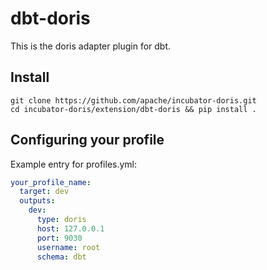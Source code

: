 # dbt-doris

This is the doris adapter plugin for dbt.

## Install

```shell
git clone https://github.com/apache/incubator-doris.git
cd incubator-doris/extension/dbt-doris && pip install .
```

## Configuring your profile

Example entry for profiles.yml:

```yaml
your_profile_name:
  target: dev
  outputs:
    dev:
      type: doris
      host: 127.0.0.1
      port: 9030
      username: root
      schema: dbt
```
